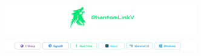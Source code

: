 <div>
    <img src="./assets/icons/PantomLinkVTitle.png"/>
</div>
<br>
<div>
    <img src="./assets/icons/PhantomLinkV-Tech-Stack.png"/>
</div>